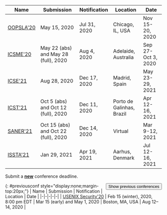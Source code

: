| Name | Submission | Notification | Location | Date |
|-|-|-|-|-|
| [OOPSLA'20](https://2020.splashcon.org/track/splash-2020-oopsla) | May 15, 2020 | Jul 31, 2020 | Chicago, IL, USA | Nov 15-20, 2020 |
| [ICSME'20](https://icsme2020.github.io/cfp/ResearchTrackCFP.html) | May 22 (abs) and May 28 (full), 2020 | Aug 4, 2020 | Adelaide, Australia | Sep 27-Oct 3, 2020 |
| [ICSE'21](https://conf.researchr.org/track/icse-2021/icse-2021-papers) | Aug 28, 2020 | Dec 17, 2020 | Madrid, Spain | May 23-29, 2021 |
| [ICST'21](https://icst2021.icmc.usp.br) | Oct 5 (abs) and Oct 12 (full), 2020 | Dec 11, 2020 | Porto de Galinhas, Brazil | Apr 12-16, 2021 |
| [SANER'21](https://saner2021.shidler.hawaii.edu) | Oct 15 (abs) and Oct 22 (full), 2020 | Dec 14, 2020 | Virtual | Mar 9-12, 2021 |
| [ISSTA'21](https://conf.researchr.org/track/issta-2021/issta-2021-technical-papers) | Jan 29, 2021 | Apr 19, 2021 | Aarhus, Denmark | Jul 12-16, 2021 |

Submit a [**new**](https://github.com/presto-osu/conf/edit/master/README.md) conference deadline.

<button style="float:right" onclick="showmore()">Show previous conferences</button>

<!-- Previous conferences -->

{: #previousconf style="display:none;margin-top:20px;"}
| Name | Submission | Notification | Location | Date |
|-|-|-|-|-|
| [USENIX Security'20](https://www.usenix.org/conference/usenixsecurity20) | Feb 15 (winter), 2020, 8:00 pm EDT | Mar 15 (early) and May 1, 2020 | Boston, MA, USA | Aug 12–14, 2020 |


<script>
function showmore() {
  var x = document.getElementById("previousconf");
  if (x.style.display === "none") {
    x.style.display = "block";
  } else {
    x.style.display = "none";
  }
}
</script>
